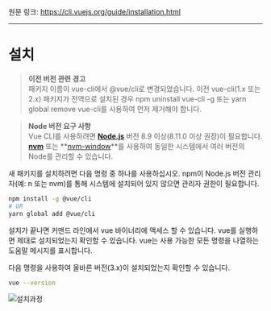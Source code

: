 원문 링크: <https://cli.vuejs.org/guide/installation.html>

---

# 설치

> **이전 버전 관련 경고**  
> 패키지 이름이 vue-cli에서 @vue/cli로 변경되었습니다. 이전 vue-cli(1.x 또는 2.x) 패키지가 전역으로 설치된 경우 npm uninstall vue-cli -g 또는 yarn global remove vue-cli를 사용하여 먼저 제거해야 합니다.

> **Node 버전 요구 사항**  
> Vue CLI를 사용하려면 **[Node.js](https://nodejs.org/)** 버전 8.9 이상(8.11.0 이상 권장)이 필요합니다. **[nvm](https://github.com/creationix/nvm)** 또는 **[nvm-window](https://github.com/coreybutler/nvm-windows)**를 사용하여 동일한 시스템에서 여러 버전의 Node를 관리할 수 있습니다.

새 패키지를 설치하려면 다음 명령 중 하나를 사용하십시오. npm이 Node.js 버전 관리자(예: n 또는 nvm)를 통해 시스템에 설치되어 있지 않으면 관리자 권한이 필요합니다.

```sh
npm install -g @vue/cli
# OR
yarn global add @vue/cli
```

설치가 끝나면 커맨드 라인에서 vue 바이너리에 액세스 할 수 있습니다. vue를 실행하면 제대로 설치되었는지 확인할 수 있습니다. vue는 사용 가능한 모든 명령을 나열하는 도움말 메시지를 표시합니다.

다음 명령을 사용하여 올바른 버전(3.x)이 설치되었는지 확인할 수 있습니다.

```sh
vue --version
```

![설치과정](https://i.imgur.com/LR0OP9B.gif)
